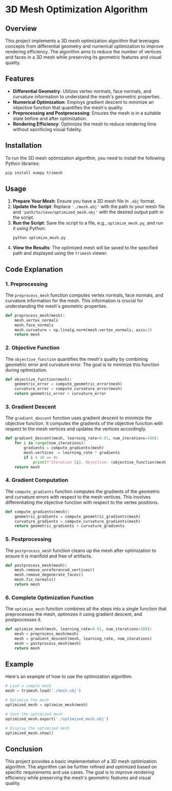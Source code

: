 # 3D Mesh Optimization Algorithm

## Overview
This project implements a 3D mesh optimization algorithm that leverages concepts from differential geometry and numerical optimization to improve rendering efficiency. The algorithm aims to reduce the number of vertices and faces in a 3D mesh while preserving its geometric features and visual quality.

## Features
- **Differential Geometry**: Utilizes vertex normals, face normals, and curvature information to understand the mesh's geometric properties.
- **Numerical Optimization**: Employs gradient descent to minimize an objective function that quantifies the mesh's quality.
- **Preprocessing and Postprocessing**: Ensures the mesh is in a suitable state before and after optimization.
- **Rendering Efficiency**: Optimizes the mesh to reduce rendering time without sacrificing visual fidelity.

## Installation
To run the 3D mesh optimization algorithm, you need to install the following Python libraries:

```bash
pip install numpy trimesh
```

## Usage
1. **Prepare Your Mesh**: Ensure you have a 3D mesh file in `.obj` format.
2. **Update the Script**: Replace `'./mesh.obj'` with the path to your mesh file and `'path/to/save/optimized_mesh.obj'` with the desired output path in the script.
3. **Run the Script**: Save the script to a file, e.g., `optimize_mesh.py`, and run it using Python:
   ```bash
   python optimize_mesh.py
   ```
4. **View the Results**: The optimized mesh will be saved to the specified path and displayed using the `trimesh` viewer.

## Code Explanation

### 1. Preprocessing
The `preprocess_mesh` function computes vertex normals, face normals, and curvature information for the mesh. This information is crucial for understanding the mesh's geometric properties.

```python
def preprocess_mesh(mesh):
    mesh.vertex_normals
    mesh.face_normals
    mesh.curvature = np.linalg.norm(mesh.vertex_normals, axis=1)
    return mesh
```

### 2. Objective Function
The `objective_function` quantifies the mesh's quality by combining geometric error and curvature error. The goal is to minimize this function during optimization.

```python
def objective_function(mesh):
    geometric_error = compute_geometric_error(mesh)
    curvature_error = compute_curvature_error(mesh)
    return geometric_error + curvature_error
```

### 3. Gradient Descent
The `gradient_descent` function uses gradient descent to minimize the objective function. It computes the gradients of the objective function with respect to the mesh vertices and updates the vertices accordingly.

```python
def gradient_descent(mesh, learning_rate=0.01, num_iterations=100):
    for i in range(num_iterations):
        gradients = compute_gradients(mesh)
        mesh.vertices -= learning_rate * gradients
        if i % 10 == 0:
            print(f"Iteration {i}, Objective: {objective_function(mesh)}")
    return mesh
```

### 4. Gradient Computation
The `compute_gradients` function computes the gradients of the geometric and curvature errors with respect to the mesh vertices. This involves differentiating the objective function with respect to the vertex positions.

```python
def compute_gradients(mesh):
    geometric_gradients = compute_geometric_gradients(mesh)
    curvature_gradients = compute_curvature_gradients(mesh)
    return geometric_gradients + curvature_gradients
```

### 5. Postprocessing
The `postprocess_mesh` function cleans up the mesh after optimization to ensure it is manifold and free of artifacts.

```python
def postprocess_mesh(mesh):
    mesh.remove_unreferenced_vertices()
    mesh.remove_degenerate_faces()
    mesh.fix_normals()
    return mesh
```

### 6. Complete Optimization Function
The `optimize_mesh` function combines all the steps into a single function that preprocesses the mesh, optimizes it using gradient descent, and postprocesses it.

```python
def optimize_mesh(mesh, learning_rate=0.01, num_iterations=100):
    mesh = preprocess_mesh(mesh)
    mesh = gradient_descent(mesh, learning_rate, num_iterations)
    mesh = postprocess_mesh(mesh)
    return mesh
```

## Example
Here's an example of how to use the optimization algorithm:

```python
# Load a sample mesh
mesh = trimesh.load('./mesh.obj')

# Optimize the mesh
optimized_mesh = optimize_mesh(mesh)

# Save the optimized mesh
optimized_mesh.export('./optimized_mesh.obj')

# Display the optimized mesh
optimized_mesh.show()
```

## Conclusion
This project provides a basic implementation of a 3D mesh optimization algorithm. The algorithm can be further refined and optimized based on specific requirements and use cases. The goal is to improve rendering efficiency while preserving the mesh's geometric features and visual quality.